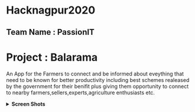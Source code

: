# Hacknagpur2020
## Team Name : PassionIT

# Project : Balarama

An App for the Farmers to connect and be informed about eveything that need to be known for better productivity including best schemes realeased by the government for their benifit plus giving them opportunity to connect to nearby farmers,sellers,experts,agriculture enthusiasts etc.

<details><summary><strong>Screen Shots</strong></summary>
  
![1](https://github.com/hareshnayak/Hacknagpur2020/blob/readme_patch/screen%20shots/IMG-20201228-WA0003.jpg)

![2](https://github.com/hareshnayak/Hacknagpur2020/blob/readme_patch/screen%20shots/IMG-20201228-WA0004.jpg)

![3](https://github.com/hareshnayak/Hacknagpur2020/blob/readme_patch/screen%20shots/IMG-20201228-WA0005.jpg)

![4](https://github.com/hareshnayak/Hacknagpur2020/blob/readme_patch/screen%20shots/IMG-20201228-WA0006.jpg)
</details>


